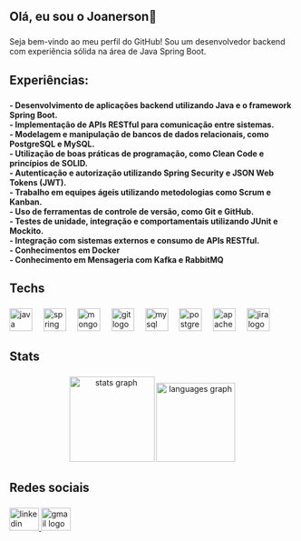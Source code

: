 <h2 align="left">Olá, eu sou o Joanerson👋</h2>

###

<p align="left">Seja bem-vindo ao meu perfil do GitHub! Sou um desenvolvedor backend com experiência sólida na área de Java Spring Boot.</p>

###

<h2 align="left">Experiências:</h1>

###

<h4 align="left">- Desenvolvimento de aplicações backend utilizando Java e o framework Spring Boot.<br>- Implementação de APIs RESTful para comunicação entre sistemas.<br>- Modelagem e manipulação de bancos de dados relacionais, como PostgreSQL e MySQL.<br>- Utilização de boas práticas de programação, como Clean Code e princípios de SOLID.<br>- Autenticação e autorização utilizando Spring Security e JSON Web Tokens (JWT).<br>- Trabalho em equipes ágeis utilizando metodologias como Scrum e Kanban.<br>- Uso de ferramentas de controle de versão, como Git e GitHub.<br>- Testes de unidade, integração e comportamentais utilizando JUnit e Mockito.<br>- Integração com sistemas externos e consumo de APIs RESTful.<br>- Conhecimentos em Docker<br>- Conhecimento em Mensageria com Kafka e RabbitMQ</h5>

###

<h2 align="left">Techs</h2>

###

<div align="left">
  <img src="https://cdn.jsdelivr.net/gh/devicons/devicon/icons/java/java-original.svg" height="40" alt="java logo"  />
  <img width="12" />
  <img src="https://cdn.jsdelivr.net/gh/devicons/devicon/icons/spring/spring-original.svg" height="40" alt="spring logo"  />
  <img width="12" />
  <img src="https://cdn.jsdelivr.net/gh/devicons/devicon/icons/mongodb/mongodb-original.svg" height="40" alt="mongodb logo"  />
  <img width="12" />
  <img src="https://cdn.jsdelivr.net/gh/devicons/devicon/icons/git/git-original.svg" height="40" alt="git logo"  />
  <img width="12" />
  <img src="https://cdn.jsdelivr.net/gh/devicons/devicon/icons/mysql/mysql-original.svg" height="40" alt="mysql logo"  />
  <img width="12" />
  <img src="https://cdn.jsdelivr.net/gh/devicons/devicon/icons/postgresql/postgresql-original.svg" height="40" alt="postgresql logo"  />
  <img width="12" />
  <img src="https://cdn.jsdelivr.net/gh/devicons/devicon/icons/apachekafka/apachekafka-original.svg" height="40" alt="apachekafka logo"  />
  <img width="12" />
  <img src="https://cdn.jsdelivr.net/gh/devicons/devicon/icons/jira/jira-original.svg" height="40" alt="jira logo"  />
  <img width="12" />
</div>

###

<h2 align="left">Stats</h2>

###

<div align="center">
  <img src="https://github-readme-stats.vercel.app/api?username=joanersoncosta&hide_title=false&hide_rank=false&show_icons=true&include_all_commits=true&count_private=true&disable_animations=false&theme=gruvbox_light&locale=pt-br&hide_border=false" height="150" alt="stats graph"  />
  <img src="https://github-readme-stats.vercel.app/api/top-langs?username=joanersoncosta&locale=pt-br&hide_title=false&layout=compact&card_width=320&langs_count=5&theme=dark&hide_border=false" height="139" alt="languages graph"  />
</div>

###

<h2 align="left">Redes sociais</h2>

###

<div align="left">
</div>

###

<div align="left">
</div>

###

<div align="left">
  <a href="https://www.linkedin.com/in/joanerson-costa" target="_blank">
    <img src="https://raw.githubusercontent.com/maurodesouza/profile-readme-generator/master/src/assets/icons/social/linkedin/default.svg" width="52" height="40" alt="linkedin logo"  />
  </a>
  <a href="joanersonc31@gmail.com" target="_blank">
    <img src="https://raw.githubusercontent.com/maurodesouza/profile-readme-generator/master/src/assets/icons/social/gmail/default.svg" width="52" height="40" alt="gmail logo"  />
  </a>
</div>

###

<img align="right" height="0" src=""  />

###

<br clear="both">

###
